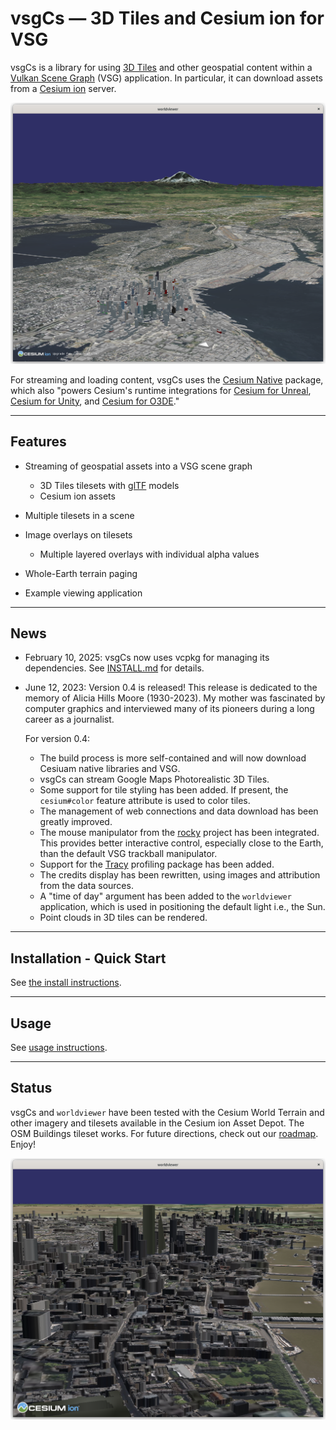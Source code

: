 vsgCs  —  3D Tiles and Cesium ion for VSG
=====
vsgCs is a library for using [3D
Tiles](https://github.com/CesiumGS/3d-tiles) and other geospatial
    content within a [Vulkan Scene Graph](https://github.com/vsg-dev/VulkanSceneGraph) (VSG)
    application. In particular, it can download assets from a 
    [Cesium ion](https://cesium.com/platform/cesium-ion/) server.

<img src="doc/img/seattle.png" alt="Seattle with OSM buildings">

For streaming and loading content, vsgCs uses the [Cesium Native](https://github.com/CesiumGS/cesium-native)
package, which also "powers Cesium's runtime integrations for
[Cesium for Unreal](https://github.com/CesiumGS/cesium-unreal),
[Cesium for Unity](https://github.com/CesiumGS/cesium-unity), and
[Cesium for O3DE](https://github.com/CesiumGS/cesium-o3de)."

---

## Features

- Streaming of geospatial assets into a VSG scene graph
  - 3D Tiles tilesets with [glTF](https://www.khronos.org/gltf/) models
  - Cesium ion assets
  
- Multiple tilesets in a scene
- Image overlays on tilesets
  - Multiple layered overlays with individual alpha values

- Whole-Earth terrain paging
- Example viewing application

---

## News
- February 10, 2025: vsgCs now uses vcpkg for managing its dependencies. See [INSTALL.md](INSTALL.md)
  for details.
- June 12, 2023: Version 0.4 is released! This release is dedicated to the memory of Alicia Hills
  Moore (1930-2023). My mother was fascinated by computer graphics and interviewed many of its
  pioneers during a long career as a journalist.
  
  For version 0.4:
  - The build process is more self-contained and will now download Cesiuam native libraries and VSG.
  - vsgCs can stream Google Maps Photorealistic 3D Tiles.
  - Some support for tile styling has been added. If present, the `cesium#color` feature attribute is
    used to color tiles.
  - The management of web connections and data download has been greatly improved.
  - The mouse manipulator from the [rocky](https://github.com/pelicanmapping/rocky) project has been
    integrated. This provides better interactive control, especially close to the Earth, than the
    default VSG trackball manipulator.
  - Support for the [Tracy](https://github.com/wolfpld/tracy) profiling package has been added.
  - The credits display has been rewritten, using images and attribution from the data sources.
  - A "time of day" argument has been added to the `worldviewer` application, which is used in
    positioning the default light i.e., the Sun.
  - Point clouds in 3D tiles can be rendered.
---

## Installation - Quick Start

See [the install instructions](INSTALL.md).

---


## Usage

See [usage instructions](USAGE.md).

---

## Status

vsgCs and `worldviewer` have been tested with the Cesium World Terrain
and other imagery and tilesets available in the Cesium ion Asset
Depot. The OSM Buildings tileset works. For future directions, check
out our [roadmap](doc/ROADMAP.md). Enjoy!

<img src="doc/img/london.png" alt="London, England">
